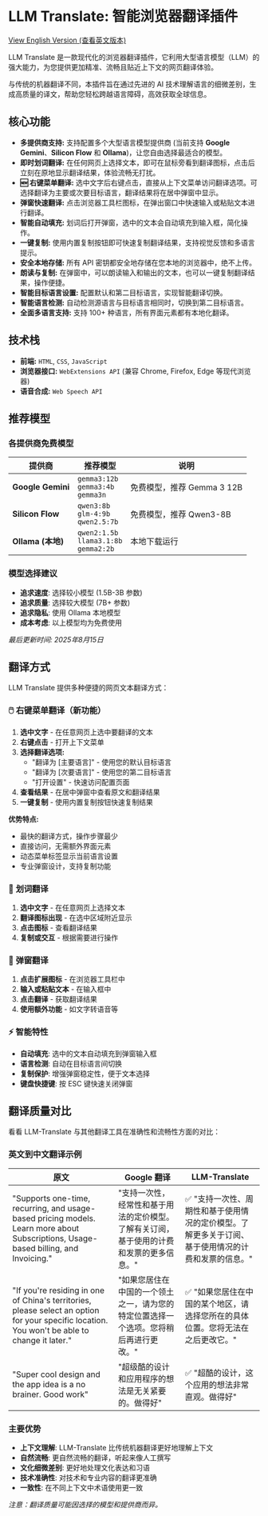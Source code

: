 # LLM Translate: 智能浏览器翻译插件

[View English Version (查看英文版本)](README.md)

LLM Translate 是一款现代化的浏览器翻译插件，它利用大型语言模型（LLM）的强大能力，为您提供更加精准、流畅且贴近上下文的网页翻译体验。

与传统的机器翻译不同，本插件旨在通过先进的 AI 技术理解语言的细微差别，生成高质量的译文，帮助您轻松跨越语言障碍，高效获取全球信息。

## 核心功能

*   **多提供商支持:** 支持配置多个大型语言模型提供商 (当前支持 **Google Gemini**、**Silicon Flow** 和 **Ollama**)，让您自由选择最适合的模型。
*   **即时划词翻译:** 在任何网页上选择文本，即可在鼠标旁看到翻译图标，点击后立刻在原地显示翻译结果，体验流畅无打扰。
*   **🆕 右键菜单翻译:** 选中文字后右键点击，直接从上下文菜单访问翻译选项。可选择翻译为主要或次要目标语言，翻译结果将在居中弹窗中显示。
*   **弹窗快速翻译:** 点击浏览器工具栏图标，在弹出窗口中快速输入或粘贴文本进行翻译。
*   **智能自动填充:** 划词后打开弹窗，选中的文本会自动填充到输入框，简化操作。
*   **一键复制:** 使用内置复制按钮即可快速复制翻译结果，支持视觉反馈和多语言提示。
*   **安全本地存储:** 所有 API 密钥都安全地存储在您本地的浏览器中，绝不上传。
*   **朗读与复制:** 在弹窗中，可以朗读输入和输出的文本，也可以一键复制翻译结果，操作便捷。
*   **智能目标语言设置:** 配置默认和第二目标语言，实现智能翻译切换。
*   **智能语言检测:** 自动检测源语言与目标语言相同时，切换到第二目标语言。
*   **全面多语言支持:** 支持 100+ 种语言，所有界面元素都有本地化翻译。

## 技术栈

*   **前端:** `HTML`, `CSS`, `JavaScript`
*   **浏览器接口:** `WebExtensions API` (兼容 Chrome, Firefox, Edge 等现代浏览器)
*   **语音合成:** `Web Speech API`

## 推荐模型

### 各提供商免费模型

| 提供商 | 推荐模型 | 说明 |
|--------|----------|------|
| **Google Gemini** | `gemma3:12b`<br>`gemma3:4b`<br>`gemma3n` | 免费模型，推荐 Gemma 3 12B |
| **Silicon Flow** | `qwen3:8b`<br>`glm-4:9b`<br>`qwen2.5:7b` | 免费模型，推荐 Qwen3-8B |
| **Ollama (本地)** | `qwen2:1.5b`<br>`llama3.1:8b`<br>`gemma2:2b` | 本地下载运行 |

### 模型选择建议

* **追求速度**: 选择较小模型 (1.5B-3B 参数)
* **追求质量**: 选择较大模型 (7B+ 参数)
* **追求隐私**: 使用 Ollama 本地模型
* **成本考虑**: 以上模型均为免费使用

*最后更新时间: 2025年8月15日*

## 翻译方式

LLM Translate 提供多种便捷的网页文本翻译方式：

### 🖱️ **右键菜单翻译（新功能）**
1. **选中文字** - 在任意网页上选中要翻译的文本
2. **右键点击** - 打开上下文菜单
3. **选择翻译选项:**
   - "翻译为 [主要语言]" - 使用您的默认目标语言
   - "翻译为 [次要语言]" - 使用您的第二目标语言
   - "打开设置" - 快速访问配置页面
4. **查看结果** - 在居中弹窗中查看原文和翻译结果
5. **一键复制** - 使用内置复制按钮快速复制结果

**优势特点:**
- 最快的翻译方式，操作步骤最少
- 直接访问，无需额外界面元素
- 动态菜单标签显示当前语言设置
- 专业弹窗设计，支持复制功能

### 📍 **划词翻译**
1. **选中文字** - 在任意网页上选择文本
2. **翻译图标出现** - 在选中区域附近显示
3. **点击图标** - 查看翻译结果
4. **复制或交互** - 根据需要进行操作

### 🔲 **弹窗翻译**
1. **点击扩展图标** - 在浏览器工具栏中
2. **输入或粘贴文本** - 在输入框中
3. **点击翻译** - 获取翻译结果
4. **使用额外功能** - 如文字转语音等

### ⚡ **智能特性**
- **自动填充**: 选中的文本自动填充到弹窗输入框
- **语言检测**: 自动在目标语言间切换
- **复制保护**: 增强弹窗稳定性，便于文本选择
- **键盘快捷键**: 按 ESC 键快速关闭弹窗

## 翻译质量对比

看看 LLM-Translate 与其他翻译工具在准确性和流畅性方面的对比：

### 英文到中文翻译示例

| 原文 | Google 翻译 | LLM-Translate |
|------|-------------|---------------|
| "Supports one-time, recurring, and usage-based pricing models. Learn more about Subscriptions, Usage-based billing, and Invoicing." | "支持一次性，经常性和基于用法的定价模型。了解有关订阅，基于使用的计费和发票的更多信息。" | ✅ "支持一次性、周期性和基于使用情况的定价模型。了解更多关于订阅、基于使用情况的计费和发票的信息。" |
| "If you're residing in one of China's territories, please select an option for your specific location. You won't be able to change it later." | "如果您居住在中国的一个领土之一，请为您的特定位置选择一个选项。您将稍后再进行更改。" | ✅ "如果您居住在中国的某个地区，请选择您所在的具体位置。您将无法在之后更改它。" |
| "Super cool design and the app idea is a no brainer. Good work" | "超级酷的设计和应用程序的想法是无关紧要的。做得好" | ✅ "超酷的设计，这个应用的想法非常直观。做得好" |


### 主要优势

* **上下文理解**: LLM-Translate 比传统机器翻译更好地理解上下文
* **自然流畅**: 更自然流畅的翻译，听起来像人工撰写
* **文化细微差别**: 更好地处理文化表达和习语
* **技术准确性**: 对技术和专业内容的翻译更准确
* **一致性**: 在不同上下文中术语使用更一致

*注意：翻译质量可能因选择的模型和提供商而异。*
